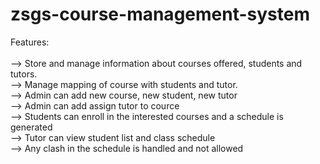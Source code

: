 # zsgs-course-management-system
Features: <br/><br/>
	--> Store and manage information about courses offered, students and tutors. <br/>
	--> Manage mapping of course with students and tutor. <br/>
	--> Admin can add new course, new student, new tutor <br/>
	--> Admin can add assign tutor to cource <br/>
	--> Students can enroll in the interested courses and a schedule is generated <br/>
	--> Tutor can view student list and class schedule <br/>
	--> Any clash in the schedule is handled and not allowed <br/>
